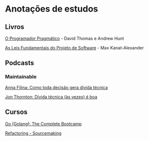 # Anotações de estudos

## Livros

[O Programador Pragmático](./livros/o-programador-pragmatico.md) - David Thomas e Andrew Hunt

[As Leis Fundamentais do Projeto de Software](livros/as-leis-fundamentais-do-projeto-de-software.md) - Max Kanat-Alexander

## Podcasts

### Maintainable

[Anna Filina: Como toda decisão gera dívida técnica](./podcasts/1.md)

[Jon Thornton: Dívida técnica (às vezes) é boa](./podcasts/45.md)

## Cursos

[Go (Golang): The Complete Bootcamp](./cursos/golang-the-complete-bootcamp/README.md)

[Refactoring - Sourcemaking](./cursos/refactoring-sourcemaking/README.md)
